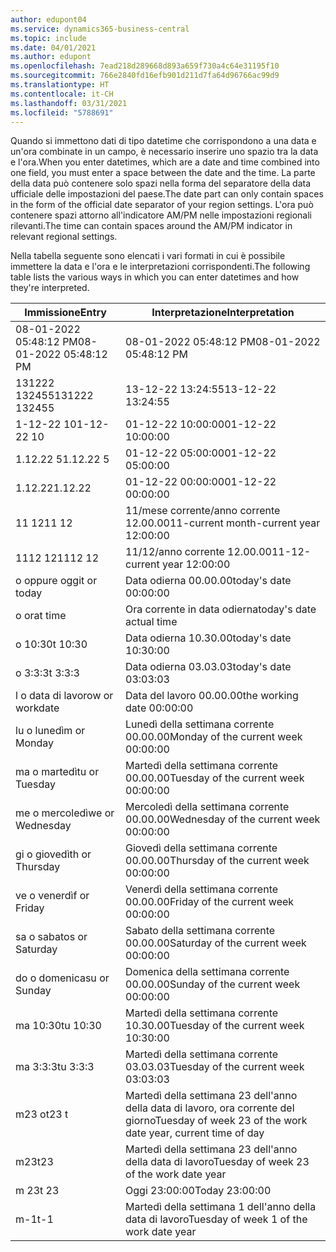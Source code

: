 ```yaml
---
author: edupont04
ms.service: dynamics365-business-central
ms.topic: include
ms.date: 04/01/2021
ms.author: edupont
ms.openlocfilehash: 7ead218d289668d893a659f730a4c64e31195f10
ms.sourcegitcommit: 766e2840fd16efb901d211d7fa64d96766ac99d9
ms.translationtype: HT
ms.contentlocale: it-CH
ms.lasthandoff: 03/31/2021
ms.locfileid: "5788691"
---
```

<span data-ttu-id="82394-101">Quando si immettono dati di tipo datetime che corrispondono a una data e un'ora combinate in un campo, è necessario inserire uno spazio tra la data e l'ora.</span><span class="sxs-lookup"><span data-stu-id="82394-101">When you enter datetimes, which are a date and time combined into one field, you must enter a space between the date and the time.</span></span> <span data-ttu-id="82394-102">La parte della data può contenere solo spazi nella forma del separatore della data ufficiale delle impostazioni del paese.</span><span class="sxs-lookup"><span data-stu-id="82394-102">The date part can only contain spaces in the form of the official date separator of your region settings.</span></span> <span data-ttu-id="82394-103">L'ora può contenere spazi attorno all'indicatore AM/PM nelle impostazioni regionali rilevanti.</span><span class="sxs-lookup"><span data-stu-id="82394-103">The time can contain spaces around the AM/PM indicator in relevant regional settings.</span></span>

<!--It is also possible to enter only a date in a datetime field, but it is not possible to enter only a time.-->

<span data-ttu-id="82394-104">Nella tabella seguente sono elencati i vari formati in cui è possibile immettere la data e l'ora e le interpretazioni corrispondenti.</span><span class="sxs-lookup"><span data-stu-id="82394-104">The following table lists the various ways in which you can enter datetimes and how they're interpreted.</span></span>  

|<span data-ttu-id="82394-105">Immissione</span><span class="sxs-lookup"><span data-stu-id="82394-105">Entry</span></span>|<span data-ttu-id="82394-106">Interpretazione</span><span class="sxs-lookup"><span data-stu-id="82394-106">Interpretation</span></span>|
|---------------|------------------------|
|<span data-ttu-id="82394-107">08-01-2022 05:48:12 PM</span><span class="sxs-lookup"><span data-stu-id="82394-107">08-01-2022 05:48:12 PM</span></span>|<span data-ttu-id="82394-108">08\-01\-2022 05:48:12 PM</span><span class="sxs-lookup"><span data-stu-id="82394-108">08\-01\-2022 05:48:12 PM</span></span>|
|<span data-ttu-id="82394-109">131222 132455</span><span class="sxs-lookup"><span data-stu-id="82394-109">131222 132455</span></span>|<span data-ttu-id="82394-110">13-12-22 13:24:55</span><span class="sxs-lookup"><span data-stu-id="82394-110">13-12-22 13:24:55</span></span>|
|<span data-ttu-id="82394-111">1-12-22 10</span><span class="sxs-lookup"><span data-stu-id="82394-111">1-12-22 10</span></span>|<span data-ttu-id="82394-112">01-12-22 10:00:00</span><span class="sxs-lookup"><span data-stu-id="82394-112">01-12-22 10:00:00</span></span>|
|<span data-ttu-id="82394-113">1.12.22 5</span><span class="sxs-lookup"><span data-stu-id="82394-113">1.12.22 5</span></span>|<span data-ttu-id="82394-114">01-12-22 05:00:00</span><span class="sxs-lookup"><span data-stu-id="82394-114">01-12-22 05:00:00</span></span>|
|<span data-ttu-id="82394-115">1.12.22</span><span class="sxs-lookup"><span data-stu-id="82394-115">1.12.22</span></span>|<span data-ttu-id="82394-116">01-12-22 00:00:00</span><span class="sxs-lookup"><span data-stu-id="82394-116">01-12-22 00:00:00</span></span>|
|<span data-ttu-id="82394-117">11 12</span><span class="sxs-lookup"><span data-stu-id="82394-117">11 12</span></span>|<span data-ttu-id="82394-118">11/mese corrente/anno corrente 12.00.00</span><span class="sxs-lookup"><span data-stu-id="82394-118">11-current month-current year 12:00:00</span></span>|
|<span data-ttu-id="82394-119">1112 12</span><span class="sxs-lookup"><span data-stu-id="82394-119">1112 12</span></span>|<span data-ttu-id="82394-120">11/12/anno corrente 12.00.00</span><span class="sxs-lookup"><span data-stu-id="82394-120">11-12-current year 12:00:00</span></span>|
|<span data-ttu-id="82394-121">o oppure oggi</span><span class="sxs-lookup"><span data-stu-id="82394-121">t or today</span></span>|<span data-ttu-id="82394-122">Data odierna 00.00.00</span><span class="sxs-lookup"><span data-stu-id="82394-122">today's date 00:00:00</span></span>|
|<span data-ttu-id="82394-123">o ora</span><span class="sxs-lookup"><span data-stu-id="82394-123">t time</span></span>|<span data-ttu-id="82394-124">Ora corrente in data odierna</span><span class="sxs-lookup"><span data-stu-id="82394-124">today's date actual time</span></span>|
|<span data-ttu-id="82394-125">o 10:30</span><span class="sxs-lookup"><span data-stu-id="82394-125">t 10:30</span></span>|<span data-ttu-id="82394-126">Data odierna 10.30.00</span><span class="sxs-lookup"><span data-stu-id="82394-126">today's date 10:30:00</span></span>|
|<span data-ttu-id="82394-127">o 3:3:3</span><span class="sxs-lookup"><span data-stu-id="82394-127">t 3:3:3</span></span>|<span data-ttu-id="82394-128">Data odierna 03.03.03</span><span class="sxs-lookup"><span data-stu-id="82394-128">today's date 03:03:03</span></span>|
|<span data-ttu-id="82394-129">l o data di lavoro</span><span class="sxs-lookup"><span data-stu-id="82394-129">w or workdate</span></span>|<span data-ttu-id="82394-130">Data del lavoro 00.00.00</span><span class="sxs-lookup"><span data-stu-id="82394-130">the working date 00:00:00</span></span>|
|<span data-ttu-id="82394-131">lu o lunedì</span><span class="sxs-lookup"><span data-stu-id="82394-131">m or Monday</span></span>|<span data-ttu-id="82394-132">Lunedì della settimana corrente 00.00.00</span><span class="sxs-lookup"><span data-stu-id="82394-132">Monday of the current week 00:00:00</span></span>|
|<span data-ttu-id="82394-133">ma o martedì</span><span class="sxs-lookup"><span data-stu-id="82394-133">tu or Tuesday</span></span>|<span data-ttu-id="82394-134">Martedì della settimana corrente 00.00.00</span><span class="sxs-lookup"><span data-stu-id="82394-134">Tuesday of the current week 00:00:00</span></span>|
|<span data-ttu-id="82394-135">me o mercoledì</span><span class="sxs-lookup"><span data-stu-id="82394-135">we or Wednesday</span></span>|<span data-ttu-id="82394-136">Mercoledì della settimana corrente 00.00.00</span><span class="sxs-lookup"><span data-stu-id="82394-136">Wednesday of the current week 00:00:00</span></span>|
|<span data-ttu-id="82394-137">gi o giovedì</span><span class="sxs-lookup"><span data-stu-id="82394-137">th or Thursday</span></span>|<span data-ttu-id="82394-138">Giovedì della settimana corrente 00.00.00</span><span class="sxs-lookup"><span data-stu-id="82394-138">Thursday of the current week 00:00:00</span></span>|
|<span data-ttu-id="82394-139">ve o venerdì</span><span class="sxs-lookup"><span data-stu-id="82394-139">f or Friday</span></span>|<span data-ttu-id="82394-140">Venerdì della settimana corrente 00.00.00</span><span class="sxs-lookup"><span data-stu-id="82394-140">Friday of the current week 00:00:00</span></span>|
|<span data-ttu-id="82394-141">sa o sabato</span><span class="sxs-lookup"><span data-stu-id="82394-141">s or Saturday</span></span>|<span data-ttu-id="82394-142">Sabato della settimana corrente 00.00.00</span><span class="sxs-lookup"><span data-stu-id="82394-142">Saturday of the current week 00:00:00</span></span>|
|<span data-ttu-id="82394-143">do o domenica</span><span class="sxs-lookup"><span data-stu-id="82394-143">su or Sunday</span></span>|<span data-ttu-id="82394-144">Domenica della settimana corrente 00.00.00</span><span class="sxs-lookup"><span data-stu-id="82394-144">Sunday of the current week 00:00:00</span></span>|
|<span data-ttu-id="82394-145">ma 10:30</span><span class="sxs-lookup"><span data-stu-id="82394-145">tu 10:30</span></span>|<span data-ttu-id="82394-146">Martedì della settimana corrente 10.30.00</span><span class="sxs-lookup"><span data-stu-id="82394-146">Tuesday of the current week 10:30:00</span></span>|
|<span data-ttu-id="82394-147">ma 3:3:3</span><span class="sxs-lookup"><span data-stu-id="82394-147">tu 3:3:3</span></span>|<span data-ttu-id="82394-148">Martedì della settimana corrente 03.03.03</span><span class="sxs-lookup"><span data-stu-id="82394-148">Tuesday of the current week 03:03:03</span></span>|
|<span data-ttu-id="82394-149">m23 o</span><span class="sxs-lookup"><span data-stu-id="82394-149">t23 t</span></span>|<span data-ttu-id="82394-150">Martedì della settimana 23 dell'anno della data di lavoro, ora corrente del giorno</span><span class="sxs-lookup"><span data-stu-id="82394-150">Tuesday of week 23 of the work date year, current time of day</span></span>|
|<span data-ttu-id="82394-151">m23</span><span class="sxs-lookup"><span data-stu-id="82394-151">t23</span></span>|<span data-ttu-id="82394-152">Martedì della settimana 23 dell'anno della data di lavoro</span><span class="sxs-lookup"><span data-stu-id="82394-152">Tuesday of week 23 of the work date year</span></span>|
|<span data-ttu-id="82394-153">m 23</span><span class="sxs-lookup"><span data-stu-id="82394-153">t 23</span></span>|<span data-ttu-id="82394-154">Oggi 23:00:00</span><span class="sxs-lookup"><span data-stu-id="82394-154">Today 23:00:00</span></span>|
|<span data-ttu-id="82394-155">m-1</span><span class="sxs-lookup"><span data-stu-id="82394-155">t-1</span></span>|<span data-ttu-id="82394-156">Martedì della settimana 1 dell'anno della data di lavoro</span><span class="sxs-lookup"><span data-stu-id="82394-156">Tuesday of week 1 of the work date year</span></span>|


